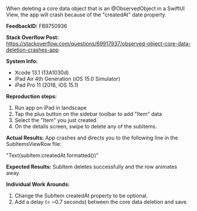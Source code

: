 When deleting a core data object that is an @ObservedObject in a SwiftUI View, the app will crash because of the "createdAt" date property.


**FeedbackID:** FB9750936

**Stack Overflow Post:** https://stackoverflow.com/questions/69917937/observed-object-core-data-deletion-crashes-app

**System Info:**
* Xcode 13.1 (13A1030d)
* iPad Air 4th Generation (iOS 15.0 Simulator)
* iPad Pro 11 (2018, iOS 15.1)


**Reproduction steps:**
1. Run app on iPad in landscape
2. Tap the plus button on the sidebar toolbar to add "Item" data
3. Select the "Item" you just created
4. On the details screen, swipe to delete any of the subItems.


**Actual Results:**
App crashes and directs you to the following line in the SubItemsViewRow file:

"Text(subItem.createdAt.formatted())"


**Expected Results:**
SubItem deletes successfully and the row animates away.


**Individual Work Arounds:**
1. Change the SubItem createdAt property to be optional.
2. Add a delay (< ~0.7 seconds) between the core data deletion and save.